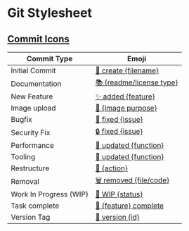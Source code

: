 # Git Stylesheet

## [Commit Icons](https://github.com/dannyfritz/commit-message-emoji)
Commit Type | Emoji
----------  | -----
Initial Commit | [🎉 create {filename}](https://emojipedia.org/party-popper/)
Documentation | [📚 {readme/license type}](https://emojipedia.org/books/)
New Feature | [✨ added {feature}](https://emojipedia.org/sparkles/)
Image upload | [📸 {image purpose}](https://emojipedia.org/camera-with-flash/)
Bugfix | [🐛 fixed {issue}](https://emojipedia.org/bug/)
Security Fix | [🔒 fixed {issue}](https://emojipedia.org/lock/)
Performance | [🐎 updated {function}](https://emojipedia.org/horse/)
Tooling | [🔧 updated {function}](https://emojipedia.org/wrench/)
Restructure | [🎨 {action}](https://emojipedia.org/artist-palette/)
Removal | [🗑️ removed {file/code}](https://emojipedia.org/wastebasket/)
Work In Progress (WIP) | [🚧 WIP {status}](https://emojipedia.org/construction-sign/)
Task complete | [🎁 {feature} complete](https://emojipedia.org/wrapped-gift/)
Version Tag | [🔖 version {id}](https://emojipedia.org/bookmark/)

